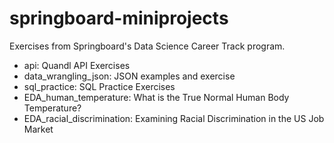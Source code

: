 # springboard-miniprojects

Exercises from Springboard's Data Science Career Track program.


* api: Quandl API Exercises
* data_wrangling_json: JSON examples and exercise
* sql_practice: SQL Practice Exercises
* EDA_human_temperature: What is the True Normal Human Body Temperature?
* EDA_racial_discrimination: Examining Racial Discrimination in the US Job Market
